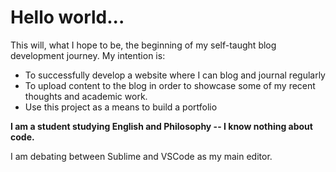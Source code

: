 # Hello world...

This will, what I hope to be, the beginning of my self-taught blog development journey. My intention is: 

- To successfully develop a website where I can blog and journal regularly
- To upload content to the blog in order to showcase some of my recent thoughts and academic work.
- Use this project as a means to build a portfolio

**I am a student studying English and Philosophy -- I know nothing about code.**

I am debating between Sublime and VSCode as my main editor.

